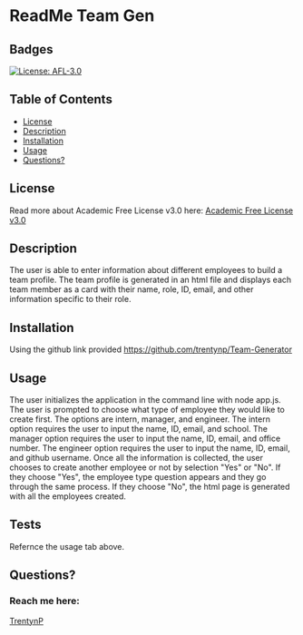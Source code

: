 # ReadMe Team Gen

## Badges

[![License: AFL-3.0](https://img.shields.io/badge/License-AFL--3.0-lightgrey.svg)](https://opensource.org/licenses/AFL-3.0)

## Table of Contents

- [License](#license)
- [Description](#description)
- [Installation](#installation)
- [Usage](#usage)
- [Questions?](#questions)

## License

Read more about Academic Free License v3.0 here:
[Academic Free License v3.0](https://opensource.org/licenses/AFL-3.0)

## Description

The user is able to enter information about different employees to build a team profile. The team profile is generated in an html file and displays each team member as a card with their name, role, ID, email, and other information specific to their role.

## Installation

Using the github link provided https://github.com/trentynp/Team-Generator

## Usage

The user initializes the application in the command line with node app.js. The user is prompted to choose what type of employee they would like to create first. The options are intern, manager, and engineer. The intern option requires the user to input the name, ID, email, and school. The manager option requires the user to input the name, ID, email, and office number. The engineer option requires the user to input the name, ID, email, and github username. Once all the information is collected, the user chooses to create another employee or not by selection "Yes" or "No". If they choose "Yes", the employee type question appears and they go through the same process. If they choose "No", the html page is generated with all the employees created.

## Tests

Refernce the usage tab above.

## Questions?

### Reach me here:

[TrentynP](https://github.com/TrentynP)
